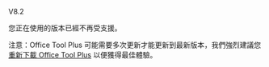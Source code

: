 V8.2

您正在使用的版本已經不再受支援。

注意：Office Tool Plus 可能需要多次更新才能更新到最新版本，我們強烈建議您[重新下載 Office Tool Plus](https://otp.landian.vip/) 以便獲得最佳體驗。
